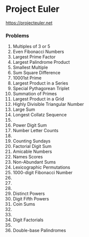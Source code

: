 # Project Euler

https://projecteuler.net

### Problems

1. Multiples of 3 or 5
2. Even Fibonacci Numbers
3. Largest Prime Factor
4. Largest Palindrome Product
5. Smallest Multiple
6. Sum Square Difference
7. 10001st Prime
8. Largest Product in a Series
9. Special Pythagorean Triplet
10. Summation of Primes
11. Largest Product in a Grid
12. Highly Divisible Triangular Number
13. Large Sum
14. Longest Collatz Sequence
15. 
16. Power Digit Sum
17. Number Letter Counts
18. 
19. Counting Sundays
20. Factorial Digit Sum
21. Amicable Numbers
22. Names Scores
23. Non-Abundant Sums
24. Lexicographic Permutations
25. 1000-digit Fibonacci Number
26. 
27. 
28. 
29. Distinct Powers
30. Digit Fifth Powers
31. Coin Sums
32. 
33. 
34. Digit Factorials
35. 
36. Double-base Palindromes

